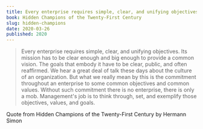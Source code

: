 ```yaml
---
title: Every enterprise requires simple, clear, and unifying objectives
book: Hidden Champions of the Twenty-First Century
slug: hidden-champions
date: 2020-03-26
published: 2020
---
```


> Every enterprise requires simple, clear, and unifying objectives. Its mission has to be clear enough and big enough to provide a common vision. The goals that embody it have to be clear, public, and often reaffirmed. We hear a great deal of talk these days about the culture of an organization. But what we really mean by this is the commitment throughout an enterprise to some common objectives and common values. Without such commitment there is no enterprise, there is only a mob. Management's job is to think through, set, and exemplify those objectives, values, and goals.

Quote from Hidden Champions of the Twenty-First Century by Hermann Simon